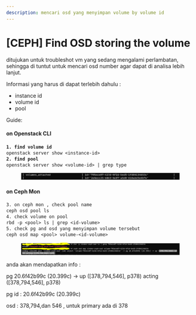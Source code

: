 ```yaml
---
description: mencari osd yang menyimpan volume by volume id
---
```


# \[CEPH] Find OSD storing the volume

ditujukan untuk troubleshot vm yang sedang mengalami perlambatan, sehingga di tuntut untuk mencari osd number agar dapat di analisa lebih lanjut.

Informasi yang harus di dapat terlebih dahulu :

* instance id
* volume id&#x20;
* pool&#x20;

Guide:

#### on Openstack CLI

<pre><code><strong>1. find volume id
</strong>openstack server show &#x3C;instance-id>
<strong>2. find pool 
</strong>openstack server show &#x3C;volume-id> | grep type
</code></pre>

<figure><img src="../../.gitbook/assets/image (32).png" alt=""><figcaption></figcaption></figure>

#### on Ceph Mon&#x20;

```
3. on ceph mon , check pool name
ceph osd pool ls
4. check volume on pool
rbd -p <pool> ls | grep <id-volume>
5. check pg and osd yang menyimpan volume tersebut
ceph osd map <pool> volume-<id-volume>
```

<figure><img src="../../.gitbook/assets/image (19).png" alt=""><figcaption></figcaption></figure>

anda akan mendapatkan info :&#x20;

pg 20.6f42b99c (20.399c) -> up (\[378,794,546], p378) acting (\[378,794,546], p378)

pg id : 20.6f42b99c (20.399c)

osd : 378,794,dan 546 , untuk primary ada di 378

